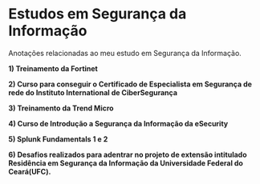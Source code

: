 # Estudos em Segurança da Informação

Anotações relacionadas ao meu estudo em Segurança da Informação.

**1) Treinamento da Fortinet**

**2) Curso para conseguir o Certificado de Especialista em Segurança de rede do Instituto International de CiberSegurança**

**3) Treinamento da Trend Micro**

**4) Curso de Introdução a Segurança da Informação da eSecurity**

**5) Splunk Fundamentals 1 e 2** 

**6) Desafios realizados para adentrar no projeto de extensão intitulado Residência em Segurança da Informação da Universidade Federal do Ceará(UFC).**
 

